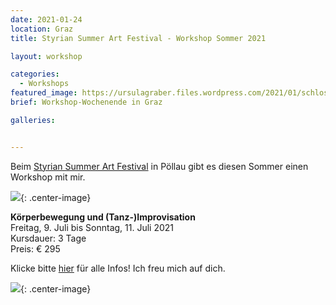 ```yaml
---
date: 2021-01-24
location: Graz
title: Styrian Summer Art Festival - Workshop Sommer 2021

layout: workshop

categories:
  - Workshops
featured_image: https://ursulagraber.files.wordpress.com/2021/01/schloss-poellau.jpeg
brief: Workshop-Wochenende in Graz

galleries:


---
```

Beim <a href="http://www.styriansummerart.at/kurse/koerperbewegungen-und-tanz-improvisation-mit-ursula-graber/">Styrian Summer Art Festival</a>  in Pöllau gibt es diesen Sommer einen Workshop mit mir.

![](https://ursulagraber.files.wordpress.com/2021/01/schloss-poellau.jpeg){: .center-image}


<b>Körperbewegung und (Tanz-)Improvisation</b>
<br>
Freitag, 9. Juli bis Sonntag, 11. Juli 2021
<br>
Kursdauer: 3 Tage
<br>
Preis: € 295




Klicke bitte <a href="http://www.styriansummerart.at/kurse/koerperbewegungen-und-tanz-improvisation-mit-ursula-graber/">hier</a> für alle Infos! Ich freu mich auf dich.

![](https://ursulagraber.files.wordpress.com/2020/11/dscf4001.jpg?w=300&fit=crop){: .center-image}
